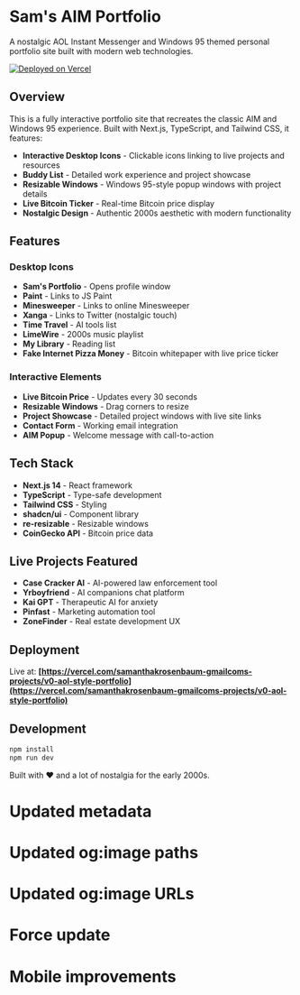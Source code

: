 # Sam's AIM Portfolio

A nostalgic AOL Instant Messenger and Windows 95 themed personal portfolio site built with modern web technologies.

[![Deployed on Vercel](https://img.shields.io/badge/Deployed%20on-Vercel-black?style=for-the-badge&logo=vercel)](https://vercel.com/samanthakrosenbaum-gmailcoms-projects/v0-aol-style-portfolio)

## Overview

This is a fully interactive portfolio site that recreates the classic AIM and Windows 95 experience. Built with Next.js, TypeScript, and Tailwind CSS, it features:

- **Interactive Desktop Icons** - Clickable icons linking to live projects and resources
- **Buddy List** - Detailed work experience and project showcase
- **Resizable Windows** - Windows 95-style popup windows with project details
- **Live Bitcoin Ticker** - Real-time Bitcoin price display
- **Nostalgic Design** - Authentic 2000s aesthetic with modern functionality

## Features

### Desktop Icons
- **Sam's Portfolio** - Opens profile window
- **Paint** - Links to JS Paint
- **Minesweeper** - Links to online Minesweeper
- **Xanga** - Links to Twitter (nostalgic touch)
- **Time Travel** - AI tools list
- **LimeWire** - 2000s music playlist
- **My Library** - Reading list
- **Fake Internet Pizza Money** - Bitcoin whitepaper with live price ticker

### Interactive Elements
- **Live Bitcoin Price** - Updates every 30 seconds
- **Resizable Windows** - Drag corners to resize
- **Project Showcase** - Detailed project windows with live site links
- **Contact Form** - Working email integration
- **AIM Popup** - Welcome message with call-to-action

## Tech Stack

- **Next.js 14** - React framework
- **TypeScript** - Type-safe development
- **Tailwind CSS** - Styling
- **shadcn/ui** - Component library
- **re-resizable** - Resizable windows
- **CoinGecko API** - Bitcoin price data

## Live Projects Featured

- **Case Cracker AI** - AI-powered law enforcement tool
- **Yrboyfriend** - AI companions chat platform
- **Kai GPT** - Therapeutic AI for anxiety
- **Pinfast** - Marketing automation tool
- **ZoneFinder** - Real estate development UX

## Deployment

Live at: **[https://vercel.com/samanthakrosenbaum-gmailcoms-projects/v0-aol-style-portfolio](https://vercel.com/samanthakrosenbaum-gmailcoms-projects/v0-aol-style-portfolio)**

## Development

```bash
npm install
npm run dev
```

Built with ❤️ and a lot of nostalgia for the early 2000s.
# Updated metadata
# Updated og:image paths
# Updated og:image URLs
# Force update
# Mobile improvements
